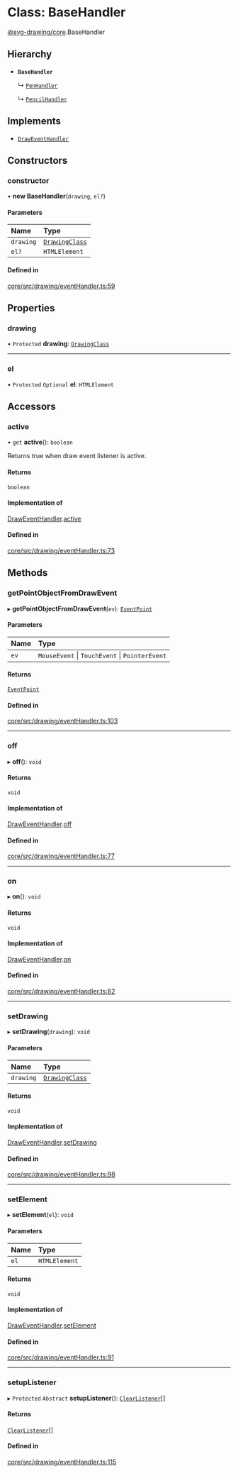 # Class: BaseHandler

[@svg-drawing/core](../../modules/svg_drawing_core.md).BaseHandler

## Hierarchy

- **`BaseHandler`**

  ↳ [`PenHandler`](PenHandler.md)

  ↳ [`PencilHandler`](PencilHandler.md)

## Implements

- [`DrawEventHandler`](../../interfaces/svg_drawing_core/DrawEventHandler.md)

## Constructors

### constructor

• **new BaseHandler**(`drawing`, `el?`)

#### Parameters

| Name | Type |
| :------ | :------ |
| `drawing` | [`DrawingClass`](../../interfaces/svg_drawing_core/DrawingClass.md) |
| `el?` | `HTMLElement` |

#### Defined in

[core/src/drawing/eventHandler.ts:59](https://github.com/kmkzt/svg-drawing/blob/ab85f6a/packages/core/src/drawing/eventHandler.ts#L59)

## Properties

### drawing

• `Protected` **drawing**: [`DrawingClass`](../../interfaces/svg_drawing_core/DrawingClass.md)

___

### el

• `Protected` `Optional` **el**: `HTMLElement`

## Accessors

### active

• `get` **active**(): `boolean`

Returns true when draw event listener is active.

#### Returns

`boolean`

#### Implementation of

[DrawEventHandler](../../interfaces/svg_drawing_core/DrawEventHandler.md).[active](../../interfaces/svg_drawing_core/DrawEventHandler.md#active)

#### Defined in

[core/src/drawing/eventHandler.ts:73](https://github.com/kmkzt/svg-drawing/blob/ab85f6a/packages/core/src/drawing/eventHandler.ts#L73)

## Methods

### getPointObjectFromDrawEvent

▸ **getPointObjectFromDrawEvent**(`ev`): [`EventPoint`](../../modules/svg_drawing_core.md#eventpoint)

#### Parameters

| Name | Type |
| :------ | :------ |
| `ev` | `MouseEvent` \| `TouchEvent` \| `PointerEvent` |

#### Returns

[`EventPoint`](../../modules/svg_drawing_core.md#eventpoint)

#### Defined in

[core/src/drawing/eventHandler.ts:103](https://github.com/kmkzt/svg-drawing/blob/ab85f6a/packages/core/src/drawing/eventHandler.ts#L103)

___

### off

▸ **off**(): `void`

#### Returns

`void`

#### Implementation of

[DrawEventHandler](../../interfaces/svg_drawing_core/DrawEventHandler.md).[off](../../interfaces/svg_drawing_core/DrawEventHandler.md#off)

#### Defined in

[core/src/drawing/eventHandler.ts:77](https://github.com/kmkzt/svg-drawing/blob/ab85f6a/packages/core/src/drawing/eventHandler.ts#L77)

___

### on

▸ **on**(): `void`

#### Returns

`void`

#### Implementation of

[DrawEventHandler](../../interfaces/svg_drawing_core/DrawEventHandler.md).[on](../../interfaces/svg_drawing_core/DrawEventHandler.md#on)

#### Defined in

[core/src/drawing/eventHandler.ts:82](https://github.com/kmkzt/svg-drawing/blob/ab85f6a/packages/core/src/drawing/eventHandler.ts#L82)

___

### setDrawing

▸ **setDrawing**(`drawing`): `void`

#### Parameters

| Name | Type |
| :------ | :------ |
| `drawing` | [`DrawingClass`](../../interfaces/svg_drawing_core/DrawingClass.md) |

#### Returns

`void`

#### Implementation of

[DrawEventHandler](../../interfaces/svg_drawing_core/DrawEventHandler.md).[setDrawing](../../interfaces/svg_drawing_core/DrawEventHandler.md#setdrawing)

#### Defined in

[core/src/drawing/eventHandler.ts:98](https://github.com/kmkzt/svg-drawing/blob/ab85f6a/packages/core/src/drawing/eventHandler.ts#L98)

___

### setElement

▸ **setElement**(`el`): `void`

#### Parameters

| Name | Type |
| :------ | :------ |
| `el` | `HTMLElement` |

#### Returns

`void`

#### Implementation of

[DrawEventHandler](../../interfaces/svg_drawing_core/DrawEventHandler.md).[setElement](../../interfaces/svg_drawing_core/DrawEventHandler.md#setelement)

#### Defined in

[core/src/drawing/eventHandler.ts:91](https://github.com/kmkzt/svg-drawing/blob/ab85f6a/packages/core/src/drawing/eventHandler.ts#L91)

___

### setupListener

▸ `Protected` `Abstract` **setupListener**(): [`ClearListener`](../../modules/svg_drawing_core.md#clearlistener)[]

#### Returns

[`ClearListener`](../../modules/svg_drawing_core.md#clearlistener)[]

#### Defined in

[core/src/drawing/eventHandler.ts:115](https://github.com/kmkzt/svg-drawing/blob/ab85f6a/packages/core/src/drawing/eventHandler.ts#L115)
